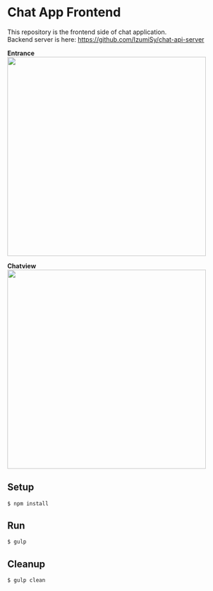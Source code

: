 # Chat App Frontend
This repository is the frontend side of chat application.  
Backend server is here: https://github.com/IzumiSy/chat-api-server

**Entrance**  
<img src="https://dl.dropboxusercontent.com/u/50923926/entrance.png" width="450">

**Chatview**  
<img src="https://dl.dropboxusercontent.com/u/50923926/chat-frontend-screen-shot.png" width="450">

## Setup
```Bash
$ npm install
```
## Run
```Bash
$ gulp
```
## Cleanup
```Bash
$ gulp clean
```
